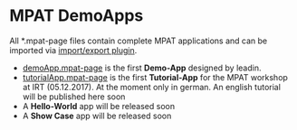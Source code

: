 # MPAT DemoApps

All *.mpat-page files contain complete MPAT applications and can be imported via [import/export plugin](https://github.com/MPAT-eu/mpat-importexport).

* [demoApp.mpat-page](demoApp.mpat-page) is the first **Demo-App** designed by leadin.
* [tutorialApp.mpat-page](tutorialApp.mpat-page) is the first **Tutorial-App** for the MPAT workshop at IRT (05.12.2017). At the moment only in german. An english tutorial will be published here soon
* A **Hello-World** app will be released soon
* A **Show Case** app will be released soon

